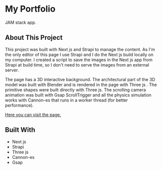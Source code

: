 # My Portfolio

JAM stack app.

## About This Project

This project was built with Next js and Strapi to manage the content. As I'm the only editor of this page I use Strapi and I do the Next js build locally on my computer. I created a script to save the images in the Next js app from Strapi at build time, so I don't need to serve the images from an external server.

The page has a 3D interactive background. The architectural part of the 3D model was built with Blender and is rendered in the page with Three js . The primitive shapes were built directly with Three js. The scrolling camera animation was built with Gsap ScrollTrigger and all the physics simulation works with Cannon-es that runs in a worker thread (for better performance).

[Here you can visit the page.](https://nicolasdeheza.com)

## Built With

- Next js
- Strapi
- Three js
- Cannon-es
- Gsap

